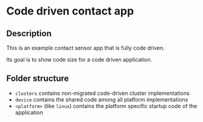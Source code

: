# Code driven contact app

## Description

This is an example contact sensor app that is fully code driven.

Its goal is to show code size for a code driven application.

## Folder structure

-   `clusters` contains non-migrated code-driven cluster implementations
-   `device` contains the shared code among all platform implementations
-   `<platform>` (like `linux`) contains the platform specific startup code of
    the application
